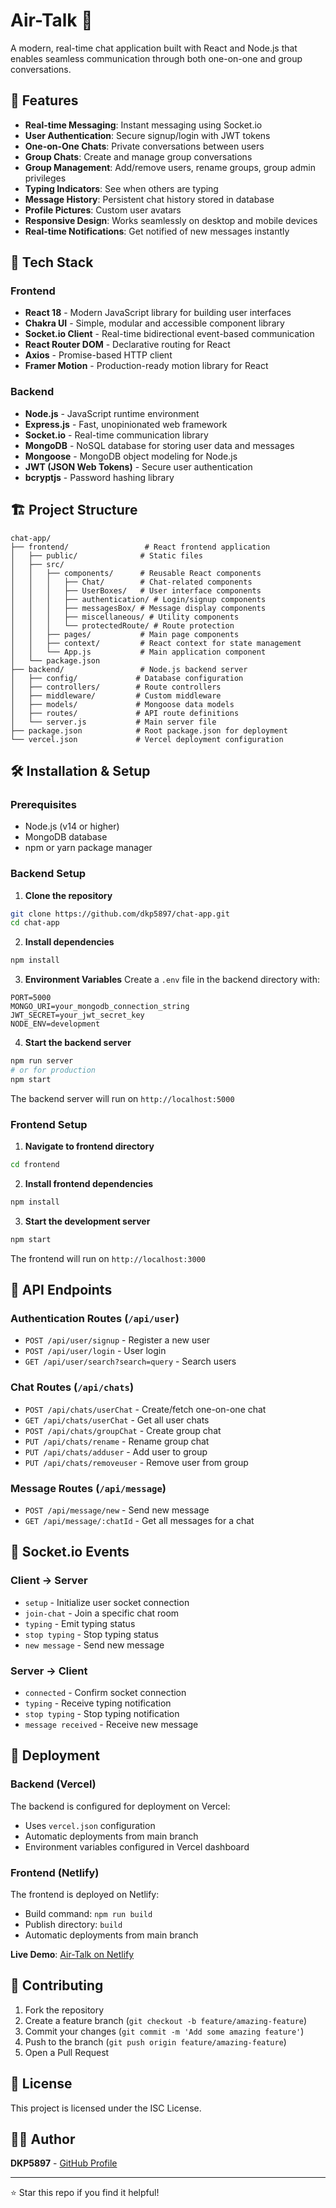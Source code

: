 # Air-Talk 💬

A modern, real-time chat application built with React and Node.js that enables seamless communication through both one-on-one and group conversations.

## 🌟 Features

- **Real-time Messaging**: Instant messaging using Socket.io
- **User Authentication**: Secure signup/login with JWT tokens
- **One-on-One Chats**: Private conversations between users
- **Group Chats**: Create and manage group conversations
- **Group Management**: Add/remove users, rename groups, group admin privileges
- **Typing Indicators**: See when others are typing
- **Message History**: Persistent chat history stored in database
- **Profile Pictures**: Custom user avatars
- **Responsive Design**: Works seamlessly on desktop and mobile devices
- **Real-time Notifications**: Get notified of new messages instantly

## 🚀 Tech Stack

### Frontend
- **React 18** - Modern JavaScript library for building user interfaces
- **Chakra UI** - Simple, modular and accessible component library
- **Socket.io Client** - Real-time bidirectional event-based communication
- **React Router DOM** - Declarative routing for React
- **Axios** - Promise-based HTTP client
- **Framer Motion** - Production-ready motion library for React

### Backend
- **Node.js** - JavaScript runtime environment
- **Express.js** - Fast, unopinionated web framework
- **Socket.io** - Real-time communication library
- **MongoDB** - NoSQL database for storing user data and messages
- **Mongoose** - MongoDB object modeling for Node.js
- **JWT (JSON Web Tokens)** - Secure user authentication
- **bcryptjs** - Password hashing library

## 🏗️ Project Structure

```
chat-app/
├── frontend/                 # React frontend application
│   ├── public/              # Static files
│   ├── src/
│   │   ├── components/      # Reusable React components
│   │   │   ├── Chat/        # Chat-related components
│   │   │   ├── UserBoxes/   # User interface components
│   │   │   ├── authentication/ # Login/signup components
│   │   │   ├── messagesBox/ # Message display components
│   │   │   ├── miscellaneous/ # Utility components
│   │   │   └── protectedRoute/ # Route protection
│   │   ├── pages/           # Main page components
│   │   ├── context/         # React context for state management
│   │   └── App.js           # Main application component
│   └── package.json
├── backend/                 # Node.js backend server
│   ├── config/             # Database configuration
│   ├── controllers/        # Route controllers
│   ├── middleware/         # Custom middleware
│   ├── models/             # Mongoose data models
│   ├── routes/             # API route definitions
│   └── server.js           # Main server file
├── package.json            # Root package.json for deployment
└── vercel.json             # Vercel deployment configuration
```

## 🛠️ Installation & Setup

### Prerequisites
- Node.js (v14 or higher)
- MongoDB database
- npm or yarn package manager

### Backend Setup

1. **Clone the repository**
```bash
git clone https://github.com/dkp5897/chat-app.git
cd chat-app
```

2. **Install dependencies**
```bash
npm install
```

3. **Environment Variables**
Create a `.env` file in the backend directory with:
```env
PORT=5000
MONGO_URI=your_mongodb_connection_string
JWT_SECRET=your_jwt_secret_key
NODE_ENV=development
```

4. **Start the backend server**
```bash
npm run server
# or for production
npm start
```

The backend server will run on `http://localhost:5000`

### Frontend Setup

1. **Navigate to frontend directory**
```bash
cd frontend
```

2. **Install frontend dependencies**
```bash
npm install
```

3. **Start the development server**
```bash
npm start
```

The frontend will run on `http://localhost:3000`

## 📡 API Endpoints

### Authentication Routes (`/api/user`)
- `POST /api/user/signup` - Register a new user
- `POST /api/user/login` - User login
- `GET /api/user/search?search=query` - Search users

### Chat Routes (`/api/chats`)
- `POST /api/chats/userChat` - Create/fetch one-on-one chat
- `GET /api/chats/userChat` - Get all user chats
- `POST /api/chats/groupChat` - Create group chat
- `PUT /api/chats/rename` - Rename group chat
- `PUT /api/chats/adduser` - Add user to group
- `PUT /api/chats/removeuser` - Remove user from group

### Message Routes (`/api/message`)
- `POST /api/message/new` - Send new message
- `GET /api/message/:chatId` - Get all messages for a chat

## 🔌 Socket.io Events

### Client → Server
- `setup` - Initialize user socket connection
- `join-chat` - Join a specific chat room
- `typing` - Emit typing status
- `stop typing` - Stop typing status
- `new message` - Send new message

### Server → Client
- `connected` - Confirm socket connection
- `typing` - Receive typing notification
- `stop typing` - Stop typing notification
- `message received` - Receive new message

## 🚀 Deployment

### Backend (Vercel)
The backend is configured for deployment on Vercel:
- Uses `vercel.json` configuration
- Automatic deployments from main branch
- Environment variables configured in Vercel dashboard

### Frontend (Netlify)
The frontend is deployed on Netlify:
- Build command: `npm run build`
- Publish directory: `build`
- Automatic deployments from main branch

**Live Demo**: [Air-Talk on Netlify](https://air-talk.netlify.app)

## 🤝 Contributing

1. Fork the repository
2. Create a feature branch (`git checkout -b feature/amazing-feature`)
3. Commit your changes (`git commit -m 'Add some amazing feature'`)
4. Push to the branch (`git push origin feature/amazing-feature`)
5. Open a Pull Request

## 📝 License

This project is licensed under the ISC License.

## 👨‍💻 Author

**DKP5897** - [GitHub Profile](https://github.com/dkp5897)

---

⭐ Star this repo if you find it helpful!
